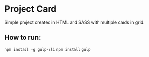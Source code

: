 # Project Card

Simple project created in HTML and SASS with multiple cards in grid.

## How to run:
`npm install -g gulp-cli`
`npm install`
`gulp`
